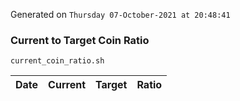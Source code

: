 Generated on `Thursday 07-October-2021 at 20:48:41`

### Current to Target Coin Ratio
`current_coin_ratio.sh`

Date|Current|Target|Ratio
---|---|---|---
